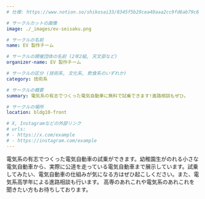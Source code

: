 ```yaml
---
# 仕様: https://www.notion.so/shikosai33/8345f5b29cea40aaa2cc9fd6ab79c6a6?pvs=4#5438a1577b604f39a67658a72f2283b8

# サークルカットの画像
image: ./_images/ev-seisaku.png

# サークルの名前
name: EV 製作チーム

# サークルの開催団体の名前 (2年2組, 天文部など)
organizer-name: EV 製作チーム

# サークルの区分 (技術系, 文化系, 飲食系のいずれか)
category: 技術系

# サークルの概要
summary: 電気系の有志でつくった電気自動車に無料で試乗できます!進路相談もぜひ。

# サークルの場所
location: bldg10-front

# X, Instagramなどの外部リンク
# urls:
# - https://x.com/example
# - https://instagram.com/example
---
```

電気系の有志でつくった電気自動車の試乗ができます。幼稚園生がのれる小さな電気自動車から、実際に公道を走っている電気自動車まで展示しています。試乗してみたい、電気自動車の仕組みが気になる方はぜひ起こしください。また、電気系高学年による進路相談も行います。
高専のあれこれや電気系のあれこれを聞きたい方もお待ちしております。
